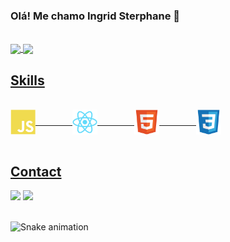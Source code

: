 ### Olá! Me chamo Ingrid Sterphane 👋
</br>

 <div>
 <a href="https://github.com/ingridsterphane">
   <img align="center" height="130" src="https://github-readme-stats.vercel.app/api/top-langs/?username=ingridsterphane&layout=compact&langs_count=16&theme=dracula"/>
  <img align="center" height="130" src="https://github-readme-stats.vercel.app/api?username=ingridsterphane&show_icons=true&theme=dracula&include_all_commits=true&count_private=true&hide=issues"/>
  

</div>
 
 ## Skills
<div style="display: inline_block"><br>
 
  <img height="40" align="center" alt="Ingrid-Js" height="30" width="40" src="https://raw.githubusercontent.com/devicons/devicon/master/icons/javascript/javascript-plain.svg">
 &nbsp;&nbsp;&nbsp;&nbsp;&nbsp;&nbsp;&nbsp;&nbsp;&nbsp;&nbsp;&nbsp;&nbsp;&nbsp;
  <img height="40" align="center" alt="Ingrid-React" height="30" width="40" src="https://raw.githubusercontent.com/devicons/devicon/master/icons/react/react-original.svg">
 &nbsp;&nbsp;&nbsp;&nbsp;&nbsp;&nbsp;&nbsp;&nbsp;&nbsp;&nbsp;&nbsp;&nbsp;&nbsp;
  <img height="40" align="center" alt="Ingrid-HTML" height="30" width="40" src="https://raw.githubusercontent.com/devicons/devicon/master/icons/html5/html5-original.svg">
 &nbsp;&nbsp;&nbsp;&nbsp;&nbsp;&nbsp;&nbsp;&nbsp;&nbsp;&nbsp;&nbsp;&nbsp;&nbsp;
  <img height="40" align="center" alt="Ingrid-CSS" height="30" width="40" src="https://raw.githubusercontent.com/devicons/devicon/master/icons/css3/css3-original.svg">
 
</div>
  
</br>

## Contact 
<div> 
  <a href="https://www.linkedin.com/in/ingrid-sterphane" target="_blank"><img src="https://img.shields.io/badge/-LinkedIn-%230077B5?style=for-the-badge&logo=linkedin&logoColor=white" target="_blank"></a> 
  <a href = "mailto: ingridsterphane@hotmail.com"><img src="https://img.shields.io/badge/-hotmail-%23333?style=for-the-badge&logo=gmail&logoColor=white" target="_blank"></a>
 </br>
</br>
 
  ![Snake animation](https://github.com/eagrundy/eagrundy/blob/output/github-contribution-grid-snake.svg)
 
</div>


